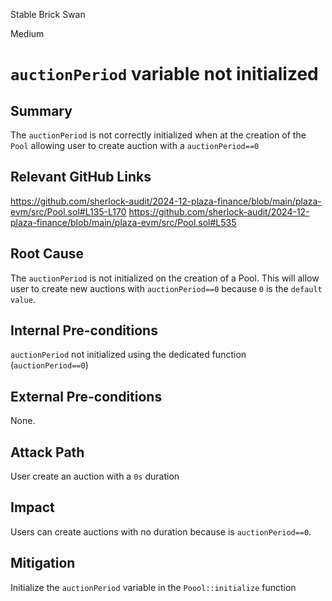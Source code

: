 Stable Brick Swan

Medium

# `auctionPeriod` variable not initialized


## Summary
The `auctionPeriod` is not correctly initialized when at the creation of the `Pool` allowing user to create auction with a `auctionPeriod==0`

## Relevant GitHub Links 
https://github.com/sherlock-audit/2024-12-plaza-finance/blob/main/plaza-evm/src/Pool.sol#L135-L170
https://github.com/sherlock-audit/2024-12-plaza-finance/blob/main/plaza-evm/src/Pool.sol#L535

## Root Cause
The `auctionPeriod` is not initialized on the creation of a Pool. This will allow user to create new auctions with `auctionPeriod==0` because `0` is the `default value`.

## Internal Pre-conditions
`auctionPeriod` not initialized using the dedicated function (`auctionPeriod==0`)
## External Pre-conditions
None.
## Attack Path
User create an auction with a `0s` duration 

## Impact
Users can create auctions with no duration because is `auctionPeriod==0`.


## Mitigation
Initialize the `auctionPeriod` variable in the `Poool::initialize` function 